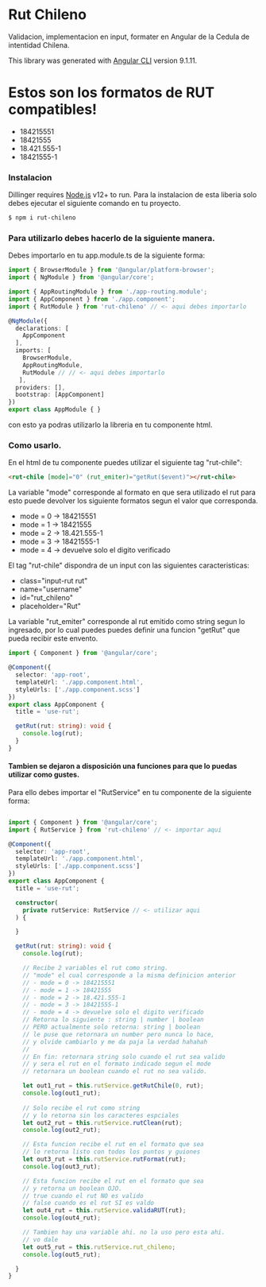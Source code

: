 # Rut Chileno

Validacion, implementacion en input, formater en Angular de la Cedula de intentidad Chilena.

This library was generated with [Angular CLI](https://github.com/angular/angular-cli) version 9.1.11.

# Estos son los formatos de RUT compatibles!
 - 184215551
 - 18421555
 - 18.421.555-1
 - 18421555-1

### Instalacion

Dillinger requires [Node.js](https://nodejs.org/) v12+ to run.
Para la instalacion de esta liberia solo debes ejecutar el siguiente comando en tu proyecto.

```sh
$ npm i rut-chileno
```

### Para utilizarlo debes hacerlo de la siguiente manera.

Debes importarlo en tu app.module.ts de la siguiente forma:

```ts
import { BrowserModule } from '@angular/platform-browser';
import { NgModule } from '@angular/core';

import { AppRoutingModule } from './app-routing.module';
import { AppComponent } from './app.component';
import { RutModule } from 'rut-chileno' // <- aqui debes importarlo 

@NgModule({
  declarations: [
    AppComponent
  ],
  imports: [
    BrowserModule,
    AppRoutingModule,
    RutModule // // <- aqui debes importarlo
   ],
  providers: [],
  bootstrap: [AppComponent]
})
export class AppModule { }

```
con esto ya podras utilizarlo la libreria en tu componente html.


### Como usarlo.

En el html de tu componente puedes utilizar el siguiente tag "rut-chile":

```html
<rut-chile [mode]="0" (rut_emiter)="getRut($event)"></rut-chile>
```
La variable "mode" corresponde al formato en que sera utilizado el rut para esto puede devolver los siguiente formatos segun el valor que corresponda.

 - mode = 0 -> 184215551
 - mode = 1 -> 18421555
 - mode = 2 -> 18.421.555-1
 - mode = 3 -> 18421555-1
 - mode = 4 -> devuelve solo el digito verificado

El tag "rut-chile" dispondra de un input con las siguientes caracteristicas:

 - class="input-rut rut" 
 - name="username"
 - id="rut_chileno" 
 - placeholder="Rut"

La variable "rut_emiter" corresponde al rut emitido como string segun lo ingresado, por lo cual puedes puedes definir una funcion "getRut" que pueda recibir este envento.

```ts
import { Component } from '@angular/core';

@Component({
  selector: 'app-root',
  templateUrl: './app.component.html',
  styleUrls: ['./app.component.scss']
})
export class AppComponent {
  title = 'use-rut';

  getRut(rut: string): void {
    console.log(rut);
  }
}

```

#### Tambien se dejaron a disposición una funciones para que lo puedas utilizar como gustes.
Para ello debes importar el "RutService" en tu componente de la siguiente forma:
```ts

import { Component } from '@angular/core';
import { RutService } from 'rut-chileno' // <- importar aqui

@Component({
  selector: 'app-root',
  templateUrl: './app.component.html',
  styleUrls: ['./app.component.scss']
})
export class AppComponent {
  title = 'use-rut';

  constructor(
    private rutService: RutService // <- utilizar aqui
  ) {

  }

  getRut(rut: string): void {
    console.log(rut);

    // Recibe 2 variables el rut como string.
    // "mode" el cual corresponde a la misma definicion anterior
    // - mode = 0 -> 184215551
    // - mode = 1 -> 18421555
    // - mode = 2 -> 18.421.555-1
    // - mode = 3 -> 18421555-1
    // - mode = 4 -> devuelve solo el digito verificado
    // Retorna lo siguiente : string | number | boolean
    // PERO actualmente solo retorna: string | boolean
    // le puse que retornara un number pero nunca lo hace, 
    // y olvide cambiarlo y me da paja la verdad hahahah
    //
    // En fin: retornara string solo cuando el rut sea valido
    // y sera el rut en el formato indicado segun el mode
    // retornara un boolean cuando el rut no sea valido.

    let out1_rut = this.rutService.getRutChile(0, rut);
    console.log(out1_rut);
    
    // Solo recibe el rut como string 
    // y lo retorna sin los caracteres espciales
    let out2_rut = this.rutService.rutClean(rut);
    console.log(out2_rut);

    // Esta funcion recibe el rut en el formato que sea
    // lo retorna listo con todos los puntos y guiones
    let out3_rut = this.rutService.rutFormat(rut);
    console.log(out3_rut);

    // Esta funcion recibe el rut en el formato que sea
    // y retorna un boolean OJO.
    // true cuando el rut NO es valido
    // false cuando es el rut SI es valdo
    let out4_rut = this.rutService.validaRUT(rut);
    console.log(out4_rut);

    // Tambien hay una variable ahi. no la uso pero esta ahi.
    // vo dale
    let out5_rut = this.rutService.rut_chileno;
    console.log(out5_rut);

  }
}

```
